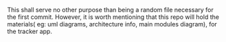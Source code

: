 This shall serve no other purpose than being a random file necessary for the first commit.
However, it is worth mentioning that this repo will hold the materials( eg: uml diagrams, architecture info, main modules diagram), for the tracker app.
